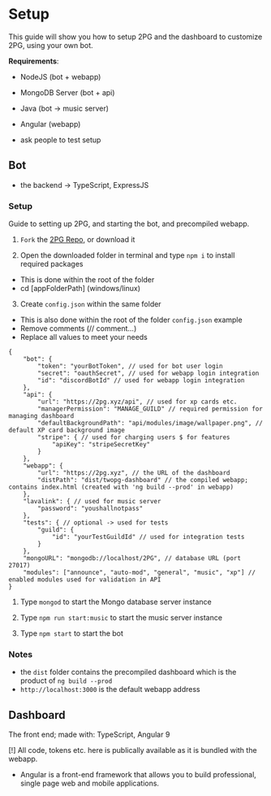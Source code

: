 # Setup
This guide will show you how to setup 2PG and the dashboard to customize 2PG, using your own bot.

**Requirements**:
- NodeJS (bot + webapp)
- MongoDB Server (bot + api)
- Java (bot -> music server)
- Angular (webapp)

- ask people to test setup

## Bot
- the backend
-> TypeScript, ExpressJS

### Setup
Guide to setting up 2PG, and starting the bot, and precompiled webapp.

1) `Fork` the [2PG Repo](https://github.com/theADAMJR/2pg), or download it

2) Open the downloaded folder in terminal and type `npm i` to install required packages
  - This is done within the root of the folder
  - cd [appFolderPath] (windows/linux)

3) Create `config.json` within the same folder
 - This is also done within the root of the folder
 `config.json` example
 - Remove comments (// comment...)
 - Replace all values to meet your needs

```
{
    "bot": {
        "token": "yourBotToken", // used for bot user login
        "secret": "oauthSecret", // used for webapp login integration
        "id": "discordBotId" // used for webapp login integration
    },
    "api": {
        "url": "https://2pg.xyz/api", // used for xp cards etc.
        "managerPermission": "MANAGE_GUILD" // required permission for managing dashboard 
        "defaultBackgroundPath": "api/modules/image/wallpaper.png", // default XP card background image
        "stripe": { // used for charging users $ for features
            "apiKey": "stripeSecretKey"
        }
    },
    "webapp": {
        "url": "https://2pg.xyz", // the URL of the dashboard
        "distPath": "dist/twopg-dashboard" // the compiled webapp; contains index.html (created with 'ng build --prod' in webapp)
    },
    "lavalink": { // used for music server
        "password": "youshallnotpass"
    },
    "tests": { // optional -> used for tests
        "guild": {
            "id": "yourTestGuildId" // used for integration tests
        }
    },
    "mongoURL": "mongodb://localhost/2PG", // database URL (port 27017)
    "modules": ["announce", "auto-mod", "general", "music", "xp"] // enabled modules used for validation in API
}
```

1) Type `mongod` to start the Mongo database server instance

2) Type `npm run start:music` to start the music server instance

3) Type `npm start` to start the bot

### Notes
- the `dist` folder contains the precompiled dashboard which is the product of `ng build --prod`
- `http://localhost:3000` is the default webapp address

## Dashboard
The front end; made with: TypeScript, Angular 9

[!] All code, tokens etc. here is publically available as it is bundled with the webapp.
- Angular is a front-end framework that allows you to build professional, single page web and mobile applications.